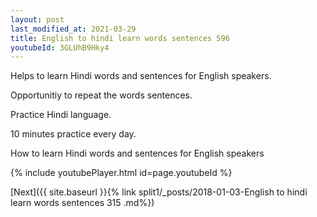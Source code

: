 ```yaml
---
layout: post
last_modified_at: 2021-03-29
title: English to hindi learn words sentences 596 
youtubeId: 3GLUhB9Hky4
---
```

 
 
Helps to learn Hindi words and sentences for English speakers.

Opportunitiy to repeat the words sentences. 

Practice Hindi language. 
 
10 minutes practice every day. 
 
How to learn Hindi words and sentences for English speakers 
 
{% include youtubePlayer.html id=page.youtubeId %}
 
 
[Next]({{ site.baseurl }}{% link  split1/_posts/2018-01-03-English to hindi learn words sentences 315 .md%})
 
